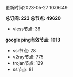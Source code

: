 更新时间2023-05-27 10:06:49

**总订阅: 223**
**总节点: 49620**
- vless节点: 36

**google ping有效节点: 1013**
- ssr节点: 28
- v2ray节点: 775
- trojan节点: 129
- ss节点: 81
